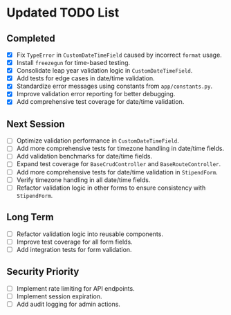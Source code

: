 # Updated TODO List

## Completed
- [x] Fix `TypeError` in `CustomDateTimeField` caused by incorrect `format` usage.
- [x] Install `freezegun` for time-based testing.
- [x] Consolidate leap year validation logic in `CustomDateTimeField`.
- [x] Add tests for edge cases in date/time validation.
- [x] Standardize error messages using constants from `app/constants.py`.
- [x] Improve validation error reporting for better debugging.
- [x] Add comprehensive test coverage for date/time validation.

## Next Session
- [ ] Optimize validation performance in `CustomDateTimeField`.
- [ ] Add more comprehensive tests for timezone handling in date/time fields.
- [ ] Add validation benchmarks for date/time fields.
- [ ] Expand test coverage for `BaseCrudController` and `BaseRouteController`.
- [ ] Add more comprehensive tests for date/time validation in `StipendForm`.
- [ ] Verify timezone handling in all date/time fields.
- [ ] Refactor validation logic in other forms to ensure consistency with `StipendForm`.

## Long Term
- [ ] Refactor validation logic into reusable components.
- [ ] Improve test coverage for all form fields.
- [ ] Add integration tests for form validation.

## Security Priority
- [ ] Implement rate limiting for API endpoints.
- [ ] Implement session expiration.
- [ ] Add audit logging for admin actions.

